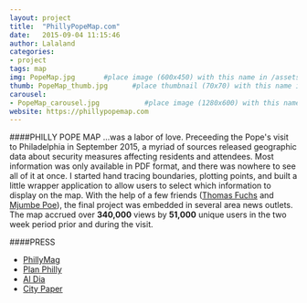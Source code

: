 ```yaml
---
layout: project
title:  "PhillyPopeMap.com"
date:   2015-09-04 11:15:46
author: Lalaland
categories:
- project 
tags: map
img: PopeMap.jpg       #place image (600x450) with this name in /assets/img/project/
thumb: PopeMap_thumb.jpg      #place thumbnail (70x70) with this name in /assets/img/project/thumbs/
carousel:
- PopeMap_carousel.jpg           #place image (1280x600) with this name in /assets/img/project/carousel/
website: https://phillypopemap.com
---
```

####PHILLY POPE MAP
...was a labor of love. Preceeding the Pope's visit to Philadelphia in September 2015, a myriad of sources released geographic data about security measures affecting residents and attendees. Most information was only available in PDF format, and there was nowhere to see all of it at once. I started hand tracing boundaries, plotting points, and built a little wrapper application to allow users to select which information to display on the map. With the help of a few friends ([Thomas Fuchs](https://twitter.com/thomasfuchs) and [Mjumbe Poe](https://twitter.com/mjumbewu)), the final project was embedded in several area news outlets. The map accrued over **340,000** views by **51,000** unique users in the two week period prior and during the visit.

####PRESS
 - [PhillyMag]()
 - [Plan Philly]()
 - [Al Dia]()
 - [City Paper]()
